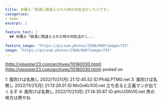 ```yaml
---
title: 弁護士「痴漢に間違えられた時の対処法がこちらです」
categories:
- news
excerpt: |
  
feature_text: |
  ## 弁護士「痴漢に間違えられた時の対処法がこ...
  
feature_image: "https://picsum.photos/2560/600?image=733"
image: "https://picsum.photos/2560/600?image=733"
---
```


[http://vipsister23.com/archives/10180030.html](http://vipsister23.com/archives/10180030.html)
posted on 

<!--more-->

1: 風吹けば名無し 2022/11/21(月) 21:12:45.52 ID:Ph4jLPTM0.net 3: 風吹けば名無し 2022/11/21(月) 21:13:26.01 ID:MoGnKc1O0.net 立ち去ると正義マンが出てくるぞ 4: 風吹けば名無し 2022/11/21(月) 21:14:30.87 ID:aHcUG6Vl0.net 男の味方は男やね
